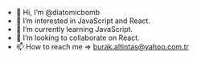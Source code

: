 - 👋 Hi, I’m @diatomicbomb
- 👀 I’m interested in JavaScript and React.
- 🌱 I’m currently learning JavaScript.
- 💞️ I’m looking to collaborate on React.
- 📫 How to reach me => burak.altintas@yahoo.com.tr

<!---
diatomicbomb/diatomicbomb is a ✨ special ✨ repository because its `README.md` (this file) appears on your GitHub profile.
You can click the Preview link to take a look at your changes.
--->
